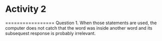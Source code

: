 # Activity 2
=================
Question 1. When those statements are used, the computer does not catch that the word was inside another word and its subsequest response is probably irrelevant.
